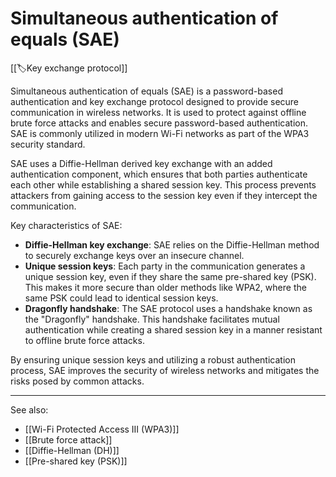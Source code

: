 
# Simultaneous authentication of equals (SAE)

[[🏷️Key exchange protocol]]

Simultaneous authentication of equals (SAE) is a password-based authentication and key exchange protocol designed to provide secure communication in wireless networks. It is used to protect against offline brute force attacks and enables secure password-based authentication. SAE is commonly utilized in modern Wi-Fi networks as part of the WPA3 security standard.

SAE uses a Diffie-Hellman derived key exchange with an added authentication component, which ensures that both parties authenticate each other while establishing a shared session key. This process prevents attackers from gaining access to the session key even if they intercept the communication.

Key characteristics of SAE:

- **Diffie-Hellman key exchange**: SAE relies on the Diffie-Hellman method to securely exchange keys over an insecure channel.
- **Unique session keys**: Each party in the communication generates a unique session key, even if they share the same pre-shared key (PSK). This makes it more secure than older methods like WPA2, where the same PSK could lead to identical session keys.
- **Dragonfly handshake**: The SAE protocol uses a handshake known as the "Dragonfly" handshake. This handshake facilitates mutual authentication while creating a shared session key in a manner resistant to offline brute force attacks.

By ensuring unique session keys and utilizing a robust authentication process, SAE improves the security of wireless networks and mitigates the risks posed by common attacks.

---

See also:

- [[Wi-Fi Protected Access III (WPA3)]]
- [[Brute force attack]]
- [[Diffie-Hellman (DH)]]
- [[Pre-shared key (PSK)]]
